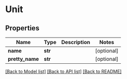 # Unit

## Properties
Name | Type | Description | Notes
------------ | ------------- | ------------- | -------------
**name** | **str** |  | [optional] 
**pretty_name** | **str** |  | [optional] 

[[Back to Model list]](../README.md#documentation-for-models) [[Back to API list]](../README.md#documentation-for-api-endpoints) [[Back to README]](../README.md)

